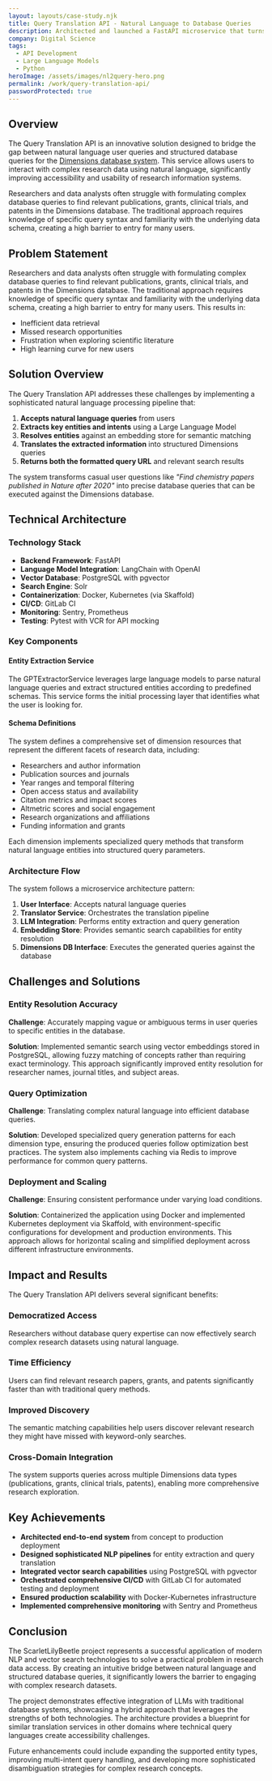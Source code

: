 ```yaml
---
layout: layouts/case-study.njk
title: Query Translation API - Natural Language to Database Queries
description: Architected and launched a FastAPI microservice that turns natural-language requests into optimized Dimensions searches via LLM entity extraction and pgvector semantic search.
company: Digital Science
tags: 
  - API Development
  - Large Language Models
  - Python
heroImage: /assets/images/nl2query-hero.png
permalink: /work/query-translation-api/
passwordProtected: true
---
```


## Overview

The Query Translation API is an innovative solution designed to bridge the gap between natural language user queries and structured database queries for the [Dimensions database system](https://www.digital-science.com/blog/2024/11/new-ai-based-natural-language-feature-in-dimensions/). This service allows users to interact with complex research data using natural language, significantly improving accessibility and usability of research information systems.

Researchers and data analysts often struggle with formulating complex database queries to find relevant publications, grants, clinical trials, and patents in the Dimensions database. The traditional approach requires knowledge of specific query syntax and familiarity with the underlying data schema, creating a high barrier to entry for many users.

## Problem Statement

Researchers and data analysts often struggle with formulating complex database queries to find relevant publications, grants, clinical trials, and patents in the Dimensions database. The traditional approach requires knowledge of specific query syntax and familiarity with the underlying data schema, creating a high barrier to entry for many users. This results in:

- Inefficient data retrieval
- Missed research opportunities  
- Frustration when exploring scientific literature
- High learning curve for new users

## Solution Overview

The Query Translation API addresses these challenges by implementing a sophisticated natural language processing pipeline that:

1. **Accepts natural language queries** from users
2. **Extracts key entities and intents** using a Large Language Model
3. **Resolves entities** against an embedding store for semantic matching
4. **Translates the extracted information** into structured Dimensions queries
5. **Returns both the formatted query URL** and relevant search results

The system transforms casual user questions like *"Find chemistry papers published in Nature after 2020"* into precise database queries that can be executed against the Dimensions database.

## Technical Architecture

### Technology Stack

- **Backend Framework**: FastAPI
- **Language Model Integration**: LangChain with OpenAI
- **Vector Database**: PostgreSQL with pgvector
- **Search Engine**: Solr
- **Containerization**: Docker, Kubernetes (via Skaffold)
- **CI/CD**: GitLab CI
- **Monitoring**: Sentry, Prometheus
- **Testing**: Pytest with VCR for API mocking

### Key Components

#### Entity Extraction Service

The GPTExtractorService leverages large language models to parse natural language queries and extract structured entities according to predefined schemas. This service forms the initial processing layer that identifies what the user is looking for.

#### Schema Definitions

The system defines a comprehensive set of dimension resources that represent the different facets of research data, including:

- Researchers and author information
- Publication sources and journals
- Year ranges and temporal filtering
- Open access status and availability
- Citation metrics and impact scores
- Altmetric scores and social engagement
- Research organizations and affiliations
- Funding information and grants

Each dimension implements specialized query methods that transform natural language entities into structured query parameters.

### Architecture Flow

The system follows a microservice architecture pattern:

1. **User Interface**: Accepts natural language queries
2. **Translator Service**: Orchestrates the translation pipeline
3. **LLM Integration**: Performs entity extraction and query generation
4. **Embedding Store**: Provides semantic search capabilities for entity resolution
5. **Dimensions DB Interface**: Executes the generated queries against the database

## Challenges and Solutions

### Entity Resolution Accuracy

**Challenge**: Accurately mapping vague or ambiguous terms in user queries to specific entities in the database.

**Solution**: Implemented semantic search using vector embeddings stored in PostgreSQL, allowing fuzzy matching of concepts rather than requiring exact terminology. This approach significantly improved entity resolution for researcher names, journal titles, and subject areas.

### Query Optimization

**Challenge**: Translating complex natural language into efficient database queries.

**Solution**: Developed specialized query generation patterns for each dimension type, ensuring the produced queries follow optimization best practices. The system also implements caching via Redis to improve performance for common query patterns.

### Deployment and Scaling

**Challenge**: Ensuring consistent performance under varying load conditions.

**Solution**: Containerized the application using Docker and implemented Kubernetes deployment via Skaffold, with environment-specific configurations for development and production environments. This approach allows for horizontal scaling and simplified deployment across different infrastructure environments.

## Impact and Results

The Query Translation API delivers several significant benefits:

### Democratized Access
Researchers without database query expertise can now effectively search complex research datasets using natural language.

### Time Efficiency
Users can find relevant research papers, grants, and patents significantly faster than with traditional query methods.

### Improved Discovery
The semantic matching capabilities help users discover relevant research they might have missed with keyword-only searches.

### Cross-Domain Integration
The system supports queries across multiple Dimensions data types (publications, grants, clinical trials, patents), enabling more comprehensive research exploration.

## Key Achievements

- **Architected end-to-end system** from concept to production deployment
- **Designed sophisticated NLP pipelines** for entity extraction and query translation
- **Integrated vector search capabilities** using PostgreSQL with pgvector
- **Orchestrated comprehensive CI/CD** with GitLab CI for automated testing and deployment
- **Ensured production scalability** with Docker-Kubernetes infrastructure
- **Implemented comprehensive monitoring** with Sentry and Prometheus

## Conclusion

The ScarletLilyBeetle project represents a successful application of modern NLP and vector search technologies to solve a practical problem in research data access. By creating an intuitive bridge between natural language and structured database queries, it significantly lowers the barrier to engaging with complex research datasets.

The project demonstrates effective integration of LLMs with traditional database systems, showcasing a hybrid approach that leverages the strengths of both technologies. The architecture provides a blueprint for similar translation services in other domains where technical query languages create accessibility challenges.

Future enhancements could include expanding the supported entity types, improving multi-intent query handling, and developing more sophisticated disambiguation strategies for complex research concepts.
